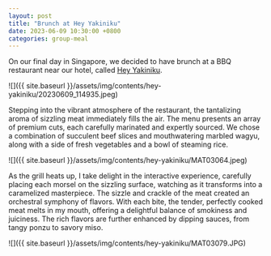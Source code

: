 ```yaml
---
layout: post
title: "Brunch at Hey Yakiniku"
date: 2023-06-09 10:30:00 +0800
categories: group-meal
---
```


On our final day in Singapore, we decided to have brunch at a BBQ restaurant near our hotel, called [Hey Yakiniku](https://heyyakiniku.sg).

![]({{ site.baseurl }}/assets/img/contents/hey-yakiniku/20230609_114935.jpeg)

Stepping into the vibrant atmosphere of the restaurant, the tantalizing aroma of sizzling meat immediately fills the air. The menu presents an array of premium cuts, each carefully marinated and expertly sourced. We chose a combination of succulent beef slices and mouthwatering marbled wagyu, along with a side of fresh vegetables and a bowl of steaming rice.

![]({{ site.baseurl }}/assets/img/contents/hey-yakiniku/MAT03064.jpeg)

As the grill heats up, I take delight in the interactive experience, carefully placing each morsel on the sizzling surface, watching as it transforms into a caramelized masterpiece. The sizzle and crackle of the meat created an orchestral symphony of flavors. With each bite, the tender, perfectly cooked meat melts in my mouth, offering a delightful balance of smokiness and juiciness. The rich flavors are further enhanced by dipping sauces, from tangy ponzu to savory miso.

![]({{ site.baseurl }}/assets/img/contents/hey-yakiniku/MAT03079.JPG)
